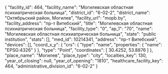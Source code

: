 {
    "facility_id": 464,
    "facility_name": "Могилевская областная психиатрическая больница",
    "district_id": "6-02-2",
    "district_name": "Октябрьский район, Могилев",
    "facility_url": "mopb.by",
    "facility_address": "пр-т Витебский",
    "title": "Могилевская областная психиатрическая больница",
    "facility_type": "0",
    "ap_1": "70",
    "name": "Могилевская областная психиатрическая больница",
    "state": "public institution",
    "stats": [],
    "med_id": 10214341,
    "address": "пр-т Витебский",
    "devices": [],
    "coord_x_y": {
        "crs": {
            "type": "name",
            "properties": {
                "name": "EPSG:4326"
            }
        },
        "type": "Point",
        "coordinates": [
            30.4252,
            53.8876
        ]
    },
    "place_name": "Могилев",
    "place_type": "city",
    "localties_key": 130,
    "year_of_closing": null,
    "year_of_opening": "1810",
    "healthcare_facility_key": 464,
    "administrative_division_id": "6-02-2"
}